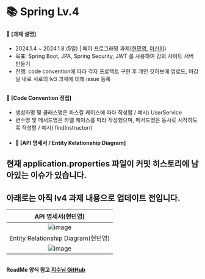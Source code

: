 ####
# 📚 Spring Lv.4
#### 📌 [과제 설명]
- 2024.1.4 ~ 2024.1.8 (5일) | 페어 프로그래밍 과제([현민영](https://github.com/95hyun), [이신지](https://github.com/kuma0112))
- 목표: Spring Boot, JPA, Spring Security, JWT 를 사용하여 강의 사이트 서버 만들기
- 진행: code convention에 따라 각자 프로젝트 구현 후 개인 깃허브에 업로드, 마감일 내로 서로의 lv3 과제에 대해 issue 등록
##
#### 📌 [Code Convention 정립]
- 생성자명 및 클래스명은 파스칼 케이스에 따라 작성함 / 예시) UserService
- 변수명 및 메서드명은 카멜 케이스를 따라 작성했으며, 메서드명은 동사로 시작하도록 작성함 / 예시) findInstructor()
- #### 📌 [API 명세서 / Entity Relationship Diagram]
##
## 현재 application.properties 파일이 커밋 히스토리에 남아있는 이슈가 있습니다.
## 아래로는 아직 lv4 과제 내용으로 업데이트 전입니다.
|API 명세서(현민영)|
|:---:|
|![image](https://github.com/95hyun/spring-hanghae99-auth/assets/151743721/124ff588-62dc-4970-99e9-d6cfa30d6db7)|
|Entity Relationship Diagram(현민영)|
|![image](https://github.com/95hyun/spring-hanghae99-auth/assets/151743721/562faec3-8ee9-4966-b1d6-de985b6cdc2d)|
##
#### ReadMe 양식 참고 [지수님 GitHub](https://github.com/jisulee-shsf/spring-hanghae99-assignment-level2)
